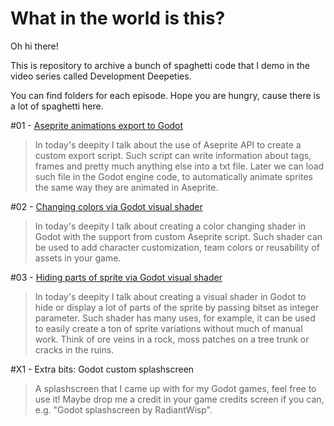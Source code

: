 # What in the world is this?

Oh hi there!

This is repository to archive a bunch of spaghetti code that I demo in the video series called Development Deepeties.

You can find folders for each episode. Hope you are hungry, cause there is a lot of spaghetti here.

#01 - [Aseprite animations export to Godot](https://youtu.be/HvJ5LK4Rvik)

> In today's deepity I talk about the use of Aseprite API to create a custom export script. Such script can write information about tags, frames and pretty much anything else into a txt file. Later we can load such file in the Godot engine code, to automatically animate sprites the same way they are animated in Aseprite.

#02 - [Changing colors via Godot visual shader](https://youtu.be/HUZXE4tE-e0)

> In today's deepity I talk about creating a color changing shader in Godot with the support from custom Aseprite script. Such shader can be used to add character customization, team colors or reusability of assets in your game.

#03 - [Hiding parts of sprite via Godot visual shader](https://youtu.be/inJUf1An_NI)

> In today's deepity I talk about creating a visual shader in Godot to hide or display a lot of parts of the sprite by passing bitset as integer parameter. Such shader has many uses, for example, it can be used to easily create a ton of sprite variations without much of manual work. Think of ore veins in a rock, moss patches on a tree trunk or cracks in the ruins.

#X1 - Extra bits: Godot custom splashscreen

> A splashscreen that I came up with for my Godot games, feel free to use it! Maybe drop me a credit in your game credits screen if you can, e.g. "Godot splashscreen by RadiantWisp".